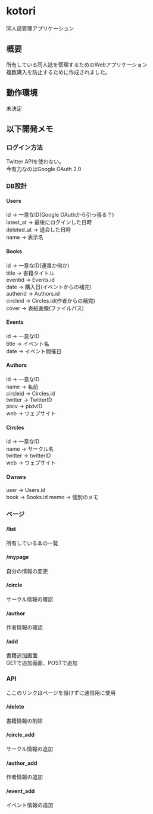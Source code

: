 # kotori
同人誌管理アプリケーション  

## 概要
所有している同人誌を管理するためのWebアプリケーション  
複数購入を防止するために作成されました。  

## 動作環境
未決定  

## 以下開発メモ
### ログイン方法
Twitter APIを使わない。  
今有力なのはGoogle OAuth 2.0  

### DB設計
#### Users
id -> 一意なID(Google OAuthから引っ張る？)  
latest_at -> 最後にログインした日時  
deleted_at -> 退会した日時  
name -> 表示名  

#### Books
id -> 一意なID(連番か何か)  
title -> 書籍タイトル  
eventid -> Events.id  
date -> 購入日(イベントからの補完)  
autherid -> Authors.id  
circleid -> Circles.id(作者からの補完)  
cover -> 表紙画像(ファイルパス)  

#### Events
id -> 一意なID  
title -> イベント名  
date -> イベント開催日  

#### Authors
id -> 一意なID  
name -> 名前  
circleid -> Circles.id  
twitter -> TwitterID  
pixiv -> pixivID  
web -> ウェブサイト  

#### Circles
id -> 一意なID  
name -> サークル名  
twitter -> twitterID  
web -> ウェブサイト  

#### Owners
user -> Users.id  
book -> Books.id
memo -> 個別のメモ  

### ページ
#### /list
所有している本の一覧

#### /mypage
自分の情報の変更

#### /circle
サークル情報の確認

#### /author
作者情報の確認

#### /add
書籍追加画面  
GETで追加画面、POSTで追加

### API
ここのリンクはページを設けずに通信用に使用  
#### /delete
書籍情報の削除

#### /circle_add
サークル情報の追加  

#### /author_add
作者情報の追加

#### /event_add
イベント情報の追加  